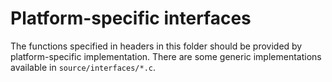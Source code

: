 # Platform-specific interfaces

The functions specified in headers in this folder should be provided
by platform-specific implementation.
There are some generic implementations available in `source/interfaces/*.c`.
